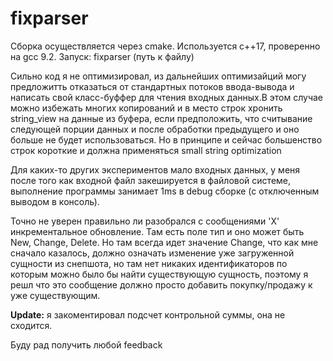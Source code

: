 # fixparser

Сборка осуществляется через cmake. Используется с++17, проверенно на gcc 9.2.
Запуск: fixparser (путь к файлу)

Сильно код я не оптимизировал, из дальнейших оптимизайций могу предложитть отказаться от стандартных потоков ввода-вывода и написать
свой класс-буффер для чтения входных данных.В этом случае можно избежать многих копирований и в место строк хронить string_view
на данные из буфера, если предположить, что считывание следующей порции данных и после обработки предыдущего
и оно больше не будет использоваться. Но в принципе и сейчас большенство строк короткие и должна применяться small string optimization

Для каких-то других экспериментов мало входных данных, у меня после того как входной файл закешируется в файловой системе, выполнение программы занимает 1ms в debug сборке (с отключенным выводом в консоль).

Точно не уверен правильно ли разобрался с сообщениями 'X' инкрементальное обновление. Там есть поле тип и оно может быть New, Change, Delete. Но там всегда идет значение Change, что как мне сначало казалось, должно означать изменение уже загруженной сущности из снепшота, но там нет никаких идентификаторов по которым можно было бы найти существующую сущность, поэтому я решл что это сообщение должно просто добавить покупку/продажу к уже существующим.

**Update:** я закоментировал подсчет контрольной суммы, она не сходится.

Буду рад получить любой feedback

